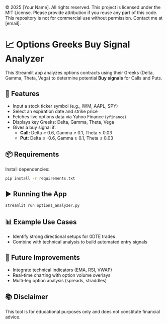 © 2025 [Your Name]. All rights reserved.
This project is licensed under the MIT License. Please provide attribution if you reuse any part of this code.
This repository is not for commercial use without permission. Contact me at [email].
# 📈 Options Greeks Buy Signal Analyzer

This Streamlit app analyzes options contracts using their Greeks (Delta, Gamma, Theta, Vega) to determine potential **Buy signals** for Calls and Puts.

## 🚀 Features
- Input a stock ticker symbol (e.g., IWM, AAPL, SPY)
- Select an expiration date and strike price
- Fetches live options data via Yahoo Finance (`yfinance`)
- Displays key Greeks: Delta, Gamma, Theta, Vega
- Gives a buy signal if:
  - **Call:** Delta ≥ 0.6, Gamma ≥ 0.1, Theta ≤ 0.03
  - **Put:** Delta ≤ -0.6, Gamma ≥ 0.1, Theta ≤ 0.03

## 📦 Requirements

Install dependencies:

```bash
pip install -r requirements.txt
```

## ▶️ Running the App

```bash
streamlit run options_analyzer.py
```

## 📊 Example Use Cases

- Identify strong directional setups for 0DTE trades
- Combine with technical analysis to build automated entry signals

## 🔧 Future Improvements

- Integrate technical indicators (EMA, RSI, VWAP)
- Real-time charting with option volume overlays
- Multi-leg option analysis (spreads, straddles)

## 📚 Disclaimer

This tool is for educational purposes only and does not constitute financial advice.
